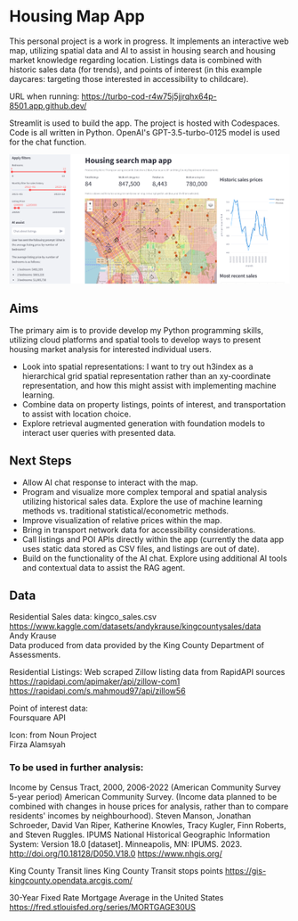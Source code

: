 # Housing Map App
This personal project is a work in progress. It implements an interactive web map, utilizing spatial data and AI to assist in housing search and housing market knowledge regarding location.
Listings data is combined with historic sales data (for trends), and points of interest (in this example daycares: targeting those interested in accessibility to childcare).

URL when running: https://turbo-cod-r4w75j5jjrqhx64p-8501.app.github.dev/ 

Streamlit is used to build the app. The project is hosted with Codespaces. Code is all written in Python. OpenAI's GPT-3.5-turbo-0125 model is used for the chat function.

![screenshot of the app](streamlit_app.png "App screenshot")
## Aims
The primary aim is to provide develop my Python programming skills, utilizing cloud platforms and spatial tools to develop ways to present housing market analysis for interested individual users.
* Look into spatial representations: I want to try out h3index as a hierarchical grid spatial representation rather than an xy-coordinate representation, and how this might assist with implementing machine learning.
* Combine data on property listings, points of interest, and transportation to assist with location choice.
* Explore retrieval augmented generation with foundation models to interact user queries with presented data.
  
## Next Steps
* Allow AI chat response to interact with the map.
* Program and visualize more complex temporal and spatial analysis utilizing historical sales data. Explore the use of machine learning methods vs. traditional statistical/econometric methods.
* Improve visualization of relative prices within the map.
* Bring in transport network data for accessibility considerations.
* Call listings and POI APIs directly within the app (currently the data app uses static data stored as CSV files, and listings are out of date).
* Build on the functionality of the AI chat. Explore using additional AI tools and contextual data to assist the RAG agent.

## Data
Residential Sales data: kingco_sales.csv\
https://www.kaggle.com/datasets/andykrause/kingcountysales/data \
Andy Krause\
Data produced from data provided by the King County Department of Assessments.

Residential Listings: Web scraped Zillow listing data from RapidAPI sources\
https://rapidapi.com/apimaker/api/zillow-com1 \
https://rapidapi.com/s.mahmoud97/api/zillow56

Point of interest data:\
Foursquare API

Icon: from Noun Project\
Firza Alamsyah

### To be used in further analysis:
Income by Census Tract, 2000, 2006-2022 (American Community Survey 5-year period) American Community Survey.
(Income data planned to be combined with changes in house prices for analysis, rather than to compare residents' incomes by neighbourhood).
Steven Manson, Jonathan Schroeder, David Van Riper, Katherine Knowles, Tracy Kugler, Finn Roberts, and Steven Ruggles. IPUMS National Historical Geographic Information System: Version 18.0 [dataset]. Minneapolis, MN: IPUMS. 2023. http://doi.org/10.18128/D050.V18.0
https://www.nhgis.org/

King County Transit lines
King County Transit stops points
https://gis-kingcounty.opendata.arcgis.com/

30-Year Fixed Rate Mortgage Average in the United States
https://fred.stlouisfed.org/series/MORTGAGE30US
